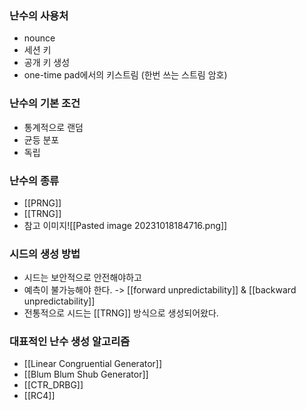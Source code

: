 ### 난수의 사용처
- nounce
- 세션 키
- 공개 키 생성
- one-time pad에서의 키스트림 (한번 쓰는 스트림 암호)

### 난수의 기본 조건
- 통계적으로 랜덤
- 균등 분포
- 독립

### 난수의 종류
- [[PRNG]]
- [[TRNG]]
- 참고 이미지![[Pasted image 20231018184716.png]]
### 시드의 생성 방법
- 시드는 보안적으로 안전해야하고
- 예측이 불가능해야 한다. -> [[forward unpredictability]] & [[backward unpredictability]]
- 전통적으로 시드는 [[TRNG]] 방식으로 생성되어왔다.


### 대표적인 난수 생성 알고리즘
- [[Linear Congruential Generator]]
- [[Blum Blum Shub Generator]]
- [[CTR_DRBG]]
- [[RC4]]